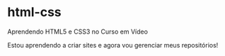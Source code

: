 # html-css
 Aprendendo HTML5 e CSS3 no Curso em Vídeo

Estou aprendendo a criar sites e agora vou gerenciar meus repositórios!